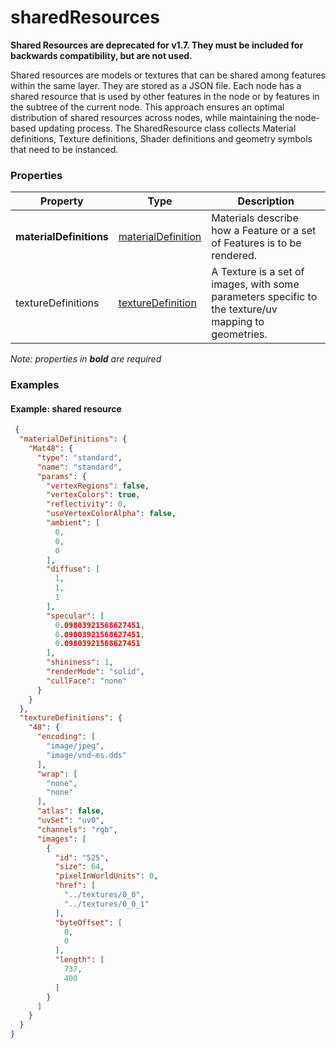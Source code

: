 # sharedResources

**Shared Resources are deprecated for v1.7.  They must be included for backwards compatibility, but are not used.**

Shared resources are models or textures that can be shared among features within the same layer. They are stored as a JSON file. Each node has a shared resource that is used by other features in the node or by features in the subtree of the current node. This approach ensures an optimal distribution of shared resources across nodes, while maintaining the node-based updating process. The SharedResource class collects Material definitions, Texture definitions, Shader definitions and geometry symbols that need to be instanced.

### Properties

| Property | Type | Description |
| --- | --- | --- |
| **materialDefinitions** | [materialDefinition](materialDefinition.cmn.md) | Materials describe how a Feature or a set of Features is to be rendered. |
| textureDefinitions | [textureDefinition](textureDefinition.cmn.md) | A Texture is a set of images, with some parameters specific to the texture/uv mapping to geometries. |

*Note: properties in **bold** are required*

### Examples 

#### Example: shared resource 

```json
 {
  "materialDefinitions": {
    "Mat48": {
      "type": "standard",
      "name": "standard",
      "params": {
        "vertexRegions": false,
        "vertexColors": true,
        "reflectivity": 0,
        "useVertexColorAlpha": false,
        "ambient": [
          0,
          0,
          0
        ],
        "diffuse": [
          1,
          1,
          1
        ],
        "specular": [
          0.09803921568627451,
          0.09803921568627451,
          0.09803921568627451
        ],
        "shininess": 1,
        "renderMode": "solid",
        "cullFace": "none"
      }
    }
  },
  "textureDefinitions": {
    "48": {
      "encoding": [
        "image/jpeg",
        "image/vnd-ms.dds"
      ],
      "wrap": [
        "none",
        "none"
      ],
      "atlas": false,
      "uvSet": "uv0",
      "channels": "rgb",
      "images": [
        {
          "id": "525",
          "size": 64,
          "pixelInWorldUnits": 0,
          "href": [
            "../textures/0_0",
            "../textures/0_0_1"
          ],
          "byteOffset": [
            0,
            0
          ],
          "length": [
            737,
            400
          ]
        }
      ]
    }
  }
} 
```

